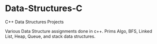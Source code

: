 # Data-Structures-C
C++ Data Structures Projects

Various Data Structure assignments done in c++.  Prims Algo, BFS, Linked List, Heap, Queue, and stack data structures.
